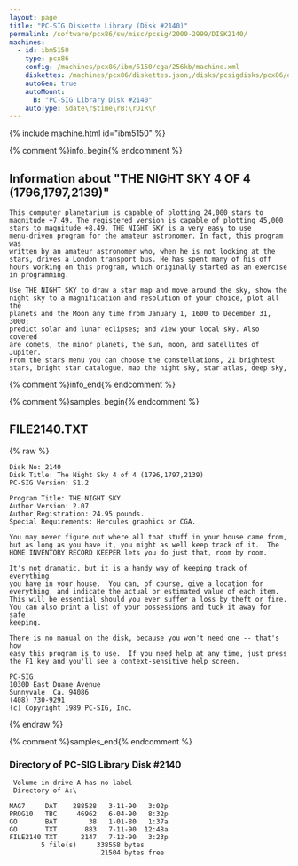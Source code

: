 ```yaml
---
layout: page
title: "PC-SIG Diskette Library (Disk #2140)"
permalink: /software/pcx86/sw/misc/pcsig/2000-2999/DISK2140/
machines:
  - id: ibm5150
    type: pcx86
    config: /machines/pcx86/ibm/5150/cga/256kb/machine.xml
    diskettes: /machines/pcx86/diskettes.json,/disks/pcsigdisks/pcx86/diskettes.json
    autoGen: true
    autoMount:
      B: "PC-SIG Library Disk #2140"
    autoType: $date\r$time\rB:\rDIR\r
---
```


{% include machine.html id="ibm5150" %}

{% comment %}info_begin{% endcomment %}

## Information about "THE NIGHT SKY 4 OF 4 (1796,1797,2139)"

    This computer planetarium is capable of plotting 24,000 stars to
    magnitude +7.49. The registered version is capable of plotting 45,000
    stars to magnitude +8.49. THE NIGHT SKY is a very easy to use
    menu-driven program for the amateur astronomer. In fact, this program
    was
    written by an amateur astronomer who, when he is not looking at the
    stars, drives a London transport bus. He has spent many of his off
    hours working on this program, which originally started as an exercise
    in programming.
    
    Use THE NIGHT SKY to draw a star map and move around the sky, show the
    night sky to a magnification and resolution of your choice, plot all the
    planets and the Moon any time from January 1, 1600 to December 31, 3000;
    predict solar and lunar eclipses; and view your local sky. Also covered
    are comets, the minor planets, the sun, moon, and satellites of Jupiter.
    From the stars menu you can choose the constellations, 21 brightest
    stars, bright star catalogue, map the night sky, star atlas, deep sky,
{% comment %}info_end{% endcomment %}

{% comment %}samples_begin{% endcomment %}

## FILE2140.TXT

{% raw %}
```
Disk No: 2140                                                           
Disk Title: The Night Sky 4 of 4 (1796,1797,2139)                       
PC-SIG Version: S1.2                                                    
                                                                        
Program Title: THE NIGHT SKY                                            
Author Version: 2.07                                                    
Author Registration: 24.95 pounds.                                      
Special Requirements: Hercules graphics or CGA.                         
                                                                        
You may never figure out where all that stuff in your house came from,  
but as long as you have it, you might as well keep track of it.  The    
HOME INVENTORY RECORD KEEPER lets you do just that, room by room.       
                                                                        
It's not dramatic, but it is a handy way of keeping track of everything 
you have in your house.  You can, of course, give a location for        
everything, and indicate the actual or estimated value of each item.    
This will be essential should you ever suffer a loss by theft or fire.  
You can also print a list of your possessions and tuck it away for safe 
keeping.                                                                
                                                                        
There is no manual on the disk, because you won't need one -- that's how
easy this program is to use.  If you need help at any time, just press  
the F1 key and you'll see a context-sensitive help screen.              
                                                                        
PC-SIG                                                                  
1030D East Duane Avenue                                                 
Sunnyvale  Ca. 94086                                                    
(408) 730-9291                                                          
(c) Copyright 1989 PC-SIG, Inc.                                         
```
{% endraw %}

{% comment %}samples_end{% endcomment %}

### Directory of PC-SIG Library Disk #2140

     Volume in drive A has no label
     Directory of A:\

    MAG7     DAT    288528   3-11-90   3:02p
    PROG10   TBC     46962   6-04-90   8:32p
    GO       BAT        38   1-01-80   1:37a
    GO       TXT       883   7-11-90  12:48a
    FILE2140 TXT      2147   7-12-90   3:23p
            5 file(s)     338558 bytes
                           21504 bytes free
